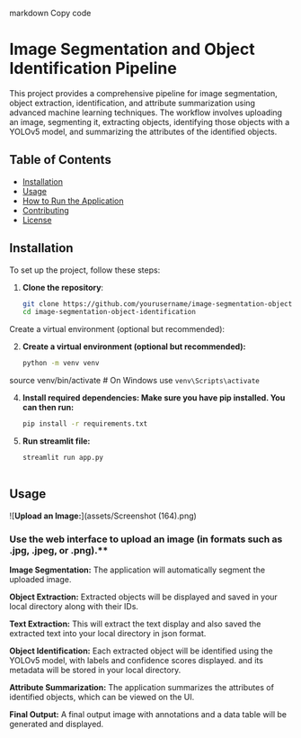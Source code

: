 markdown
Copy code
# Image Segmentation and Object Identification Pipeline

This project provides a comprehensive pipeline for image segmentation, object extraction, identification, and attribute summarization using advanced machine learning techniques. The workflow involves uploading an image, segmenting it, extracting objects, identifying those objects with a YOLOv5 model, and summarizing the attributes of the identified objects.

## Table of Contents

- [Installation](#installation)
- [Usage](#usage)
- [How to Run the Application](#how-to-run-the-application)
- [Contributing](#contributing)
- [License](#license)

## Installation

To set up the project, follow these steps:

1. **Clone the repository**:
   ```bash
   git clone https://github.com/yourusername/image-segmentation-object-identification.git
   cd image-segmentation-object-identification
Create a virtual environment (optional but recommended):

2. **Create a virtual environment (optional but recommended):**
   ```bash
   python -m venv venv
source venv/bin/activate  # On Windows use `venv\Scripts\activate`

4. **Install required dependencies: Make sure you have pip installed. You can then run:**
   ```bash
   pip install -r requirements.txt

6. **Run streamlit file:**
   ```bash
   streamlit run app.py
    
## Usage

![**Upload an Image:**](assets/Screenshot (164).png)

### Use the web interface to upload an image (in formats such as .jpg, .jpeg, or .png).**

**Image Segmentation:**
The application will automatically segment the uploaded image.

**Object Extraction:**
Extracted objects will be displayed and saved in your local directory along with their IDs.

**Text Extraction:**
This will extract the text display and also saved the extracted text into your local directory in json format.


**Object Identification:**
Each extracted object will be identified using the YOLOv5 model, with labels and confidence scores displayed. and its metadata will be stored in your local directory.

**Attribute Summarization:**
The application summarizes the attributes of identified objects, which can be viewed on the UI.

**Final Output:**
A final output image with annotations and a data table will be generated and displayed.
